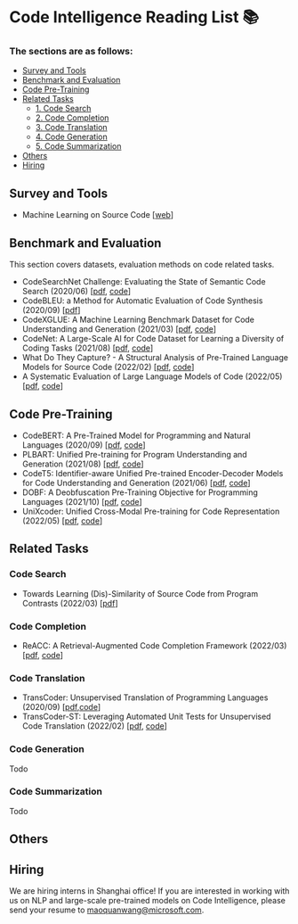 # Code Intelligence Reading List 📚

### The sections are as follows:
* [Survey and Tools](#survey-and-tools)
* [Benchmark and Evaluation](#benchmark-and-evaluation)
* [Code Pre-Training](#code-pre-training)
* [Related Tasks](#related-tasks)
    * [1. Code Search](#code-search)
    * [2. Code Completion](#code-completion)
    * [3. Code Translation](#code-translation)
    * [4. Code Generation](#code-generation)
    * [5. Code Summarization](#code-summarization)
* [Others](#others)
* [Hiring](#hiring)

## Survey and Tools

* Machine Learning on Source Code [[web](https://ml4code.github.io/)]

## Benchmark and Evaluation
This section covers datasets, evaluation methods on code related tasks.

* CodeSearchNet Challenge: Evaluating the State of Semantic Code Search (2020/06) [[pdf](https://arxiv.org/pdf/1909.09436.pdf), [code](https://github.com/github/CodeSearchNet)]
* CodeBLEU: a Method for Automatic Evaluation of Code Synthesis (2020/09) [[pdf](https://arxiv.org/pdf/2009.10297.pdf)]
* CodeXGLUE: A Machine Learning Benchmark Dataset for Code Understanding and Generation (2021/03) [[pdf](https://arxiv.org/pdf/2102.04664.pdf), [code](https://github.com/microsoft/CodeXGLUE)]
* CodeNet: A Large-Scale AI for Code Dataset for Learning a Diversity of Coding Tasks (2021/08) [[pdf](https://arxiv.org/pdf/2105.12655.pdf), [code]()]
* What Do They Capture? - A Structural Analysis of Pre-Trained Language Models for Source Code (2022/02) [[pdf](https://arxiv.org/pdf/2202.06840.pdf), [code]()]
* A Systematic Evaluation of Large Language Models of Code (2022/05) [[pdf](https://arxiv.org/pdf/2202.13169.pdf), [code]()]

## Code Pre-Training
* CodeBERT: A Pre-Trained Model for Programming and Natural Languages (2020/09) [[pdf](https://arxiv.org/pdf/2002.08155.pdf), [code](https://github.com/microsoft/CodeBERT)]
* PLBART: Unified Pre-training for Program Understanding and Generation (2021/08) [[pdf](https://arxiv.org/pdf/2103.06333.pdf), [code](https://github.com/wasiahmad/PLBART)]
* CodeT5: Identifier-aware Unified Pre-trained Encoder-Decoder Models
for Code Understanding and Generation (2021/06) [[pdf](https://arxiv.org/pdf/2109.00859.pdf), [code](https://github.com/salesforce/CodeT5)]
* DOBF: A Deobfuscation Pre-Training Objective for Programming Languages (2021/10) [[pdf](https://arxiv.org/pdf/2102.07492.pdf), [code](https://github.com/facebookresearch/CodeGens)]
* UniXcoder: Unified Cross-Modal Pre-training for Code Representation (2022/05) [[pdf](https://arxiv.org/pdf/2203.03850.pdf), [code](https://github.com/microsoft/CodeBERT)]
## Related Tasks

### Code Search
* Towards Learning (Dis)-Similarity of Source Code from Program Contrasts (2022/03) [[pdf](https://arxiv.org/pdf/2110.03868.pdf)]

### Code Completion
* ReACC: A Retrieval-Augmented Code Completion Framework (2022/03) [[pdf](https://arxiv.org/pdf/2203.07722.pdf), [code](https://github.com/microsoft/ReACC)]

### Code Translation
* TransCoder: Unsupervised Translation of Programming Languages (2020/09) [[pdf](https://arxiv.org/pdf/2006.03511.pdf),[code](https://github.com/facebookresearch/CodeGens)]
* TransCoder-ST: Leveraging Automated Unit Tests for Unsupervised Code Translation (2022/02) [[pdf](https://arxiv.org/pdf/2110.06773.pdf), [code](https://github.com/facebookresearch/CodeGens)]

### Code Generation
Todo

### Code Summarization
Todo

## Others


## Hiring

We are hiring interns in Shanghai office! If you are interested in working with us on NLP and large-scale pre-trained models on Code Intelligence, please send your resume to maoquanwang@microsoft.com.
